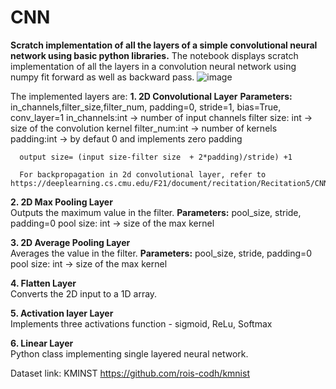 # CNN
**Scratch implementation of all the layers of a simple convolutional neural network using basic python libraries.**
The notebook displays scratch implementation of all the layers in a convolution neural network using numpy fit forward as well as backward pass. 
![image](https://github.com/user-attachments/assets/9b5455d1-ab11-4cf0-a8a9-e94546d65c11)

The implemented layers are:
**1.  2D Convolutional Layer**
      **Parameters:** in_channels,filter_size,filter_num, padding=0, stride=1, bias=True,  conv_layer=1
      in_channels:int  -> number of input channels
      filter size: int -> size of the convolution kernel
      filter_num:int -> number of kernels
      padding:int -> by defaut 0 and implements zero padding

      output size= (input size-filter size  + 2*padding)/stride) +1
      
      For backpropagation in 2d convolutional layer, refer to https://deeplearning.cs.cmu.edu/F21/document/recitation/Recitation5/CNN_Backprop_Recitation_5_F21.pdf  
      
**2.  2D Max Pooling Layer**  
      Outputs the maximum value in the filter.
      **Parameters:** pool_size, stride, padding=0
      pool size: int -> size of the max kernel

**3.  2D Average Pooling Layer**  
      Averages the value in the filter.
      **Parameters:** pool_size, stride, padding=0
      pool size: int -> size of the max kernel

**4.  Flatten Layer**  
      Converts the 2D input to a 1D array. 

**5.  Activation layer Layer**  
      Implements three activations function - sigmoid, ReLu, Softmax

**6.  Linear Layer**  
      Python class implementing single layered neural network.

Dataset link: KMINST  https://github.com/rois-codh/kmnist

